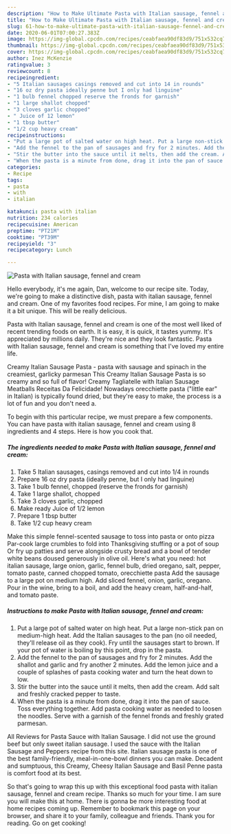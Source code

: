 ```yaml
---
description: "How to Make Ultimate Pasta with Italian sausage, fennel and cream"
title: "How to Make Ultimate Pasta with Italian sausage, fennel and cream"
slug: 61-how-to-make-ultimate-pasta-with-italian-sausage-fennel-and-cream
date: 2020-06-01T07:00:27.383Z
image: https://img-global.cpcdn.com/recipes/ceabfaea90df83d9/751x532cq70/pasta-with-italian-sausage-fennel-and-cream-recipe-main-photo.jpg
thumbnail: https://img-global.cpcdn.com/recipes/ceabfaea90df83d9/751x532cq70/pasta-with-italian-sausage-fennel-and-cream-recipe-main-photo.jpg
cover: https://img-global.cpcdn.com/recipes/ceabfaea90df83d9/751x532cq70/pasta-with-italian-sausage-fennel-and-cream-recipe-main-photo.jpg
author: Inez McKenzie
ratingvalue: 3
reviewcount: 8
recipeingredient:
- "5 Italian sausages casings removed and cut into 14 in rounds"
- "16 oz dry pasta ideally penne but I only had linguine"
- "1 bulb fennel chopped reserve the fronds for garnish"
- "1 large shallot chopped"
- "3 cloves garlic chopped"
- " Juice of 12 lemon"
- "1 tbsp butter"
- "1/2 cup heavy cream"
recipeinstructions:
- "Put a large pot of salted water on high heat. Put a large non-stick pan on medium-high heat. Add the Italian sausages to the pan (no oil needed, they&#39;ll release oil as they cook). Fry until the sausages start to brown. If your pot of water is boiling by this point, drop in the pasta."
- "Add the fennel to the pan of sausages and fry for 2 minutes. Add the shallot and garlic and fry another 2 minutes. Add the lemon juice and a couple of splashes of pasta cooking water and turn the heat down to low."
- "Stir the butter into the sauce until it melts, then add the cream. Add salt and freshly cracked pepper to taste."
- "When the pasta is a minute from done, drag it into the pan of sauce. Toss everything together. Add pasta cooking water as needed to loosen the noodles. Serve with a garnish of the fennel fronds and freshly grated parmesan."
categories:
- Recipe
tags:
- pasta
- with
- italian

katakunci: pasta with italian 
nutrition: 234 calories
recipecuisine: American
preptime: "PT21M"
cooktime: "PT39M"
recipeyield: "3"
recipecategory: Lunch

---
```



![Pasta with Italian sausage, fennel and cream](https://img-global.cpcdn.com/recipes/ceabfaea90df83d9/751x532cq70/pasta-with-italian-sausage-fennel-and-cream-recipe-main-photo.jpg)

Hello everybody, it's me again, Dan, welcome to our recipe site. Today, we're going to make a distinctive dish, pasta with italian sausage, fennel and cream. One of my favorites food recipes. For mine, I am going to make it a bit unique. This will be really delicious.

Pasta with Italian sausage, fennel and cream is one of the most well liked of recent trending foods on earth. It is easy, it is quick, it tastes yummy. It's appreciated by millions daily. They're nice and they look fantastic. Pasta with Italian sausage, fennel and cream is something that I've loved my entire life.

Creamy Italian Sausage Pasta - pasta with sausage and spinach in the creamiest, garlicky parmesan This Creamy Italian Sausage Pasta is so creamy and so full of flavor! Creamy Tagliatelle with Italian Sausage Meatballs Receitas Da Felicidade! Nowadays orecchiette pasta (&#34;little ear&#34; in Italian) is typically found dried, but they&#39;re easy to make, the process is a lot of fun and you don&#39;t need a.


To begin with this particular recipe, we must prepare a few components. You can have pasta with italian sausage, fennel and cream using 8 ingredients and 4 steps. Here is how you cook that.

<!--inarticleads1-->

##### The ingredients needed to make Pasta with Italian sausage, fennel and cream:

1. Take 5 Italian sausages, casings removed and cut into 1/4 in rounds
1. Prepare 16 oz dry pasta (ideally penne, but I only had linguine)
1. Take 1 bulb fennel, chopped (reserve the fronds for garnish)
1. Take 1 large shallot, chopped
1. Take 3 cloves garlic, chopped
1. Make ready  Juice of 1/2 lemon
1. Prepare 1 tbsp butter
1. Take 1/2 cup heavy cream


Make this simple fennel-scented sausage to toss into pasta or onto pizza Par-cook large crumbles to fold into Thanksgiving stuffing or a pot of soup Or fry up patties and serve alongside crusty bread and a bowl of tender white beans doused generously in olive oil. Here&#39;s what you need: hot italian sausage, large onion, garlic, fennel bulb, dried oregano, salt, pepper, tomato paste, canned chopped tomato, orecchiette pasta Add the sausage to a large pot on medium high. Add sliced fennel, onion, garlic, oregano. Pour in the wine, bring to a boil, and add the heavy cream, half-and-half, and tomato paste. 

<!--inarticleads2-->

##### Instructions to make Pasta with Italian sausage, fennel and cream:

1. Put a large pot of salted water on high heat. Put a large non-stick pan on medium-high heat. Add the Italian sausages to the pan (no oil needed, they&#39;ll release oil as they cook). Fry until the sausages start to brown. If your pot of water is boiling by this point, drop in the pasta.
1. Add the fennel to the pan of sausages and fry for 2 minutes. Add the shallot and garlic and fry another 2 minutes. Add the lemon juice and a couple of splashes of pasta cooking water and turn the heat down to low.
1. Stir the butter into the sauce until it melts, then add the cream. Add salt and freshly cracked pepper to taste.
1. When the pasta is a minute from done, drag it into the pan of sauce. Toss everything together. Add pasta cooking water as needed to loosen the noodles. Serve with a garnish of the fennel fronds and freshly grated parmesan.


All Reviews for Pasta Sauce with Italian Sausage. I did not use the ground beef but only sweet italian sausage. I used the sauce with the Italian Sausage and Peppers recipe from this site. Italian sausage pasta is one of the best family-friendly, meal-in-one-bowl dinners you can make. Decadent and sumptuous, this Creamy, Cheesy Italian Sausage and Basil Penne pasta is comfort food at its best. 

So that's going to wrap this up with this exceptional food pasta with italian sausage, fennel and cream recipe. Thanks so much for your time. I am sure you will make this at home. There is gonna be more interesting food at home recipes coming up. Remember to bookmark this page on your browser, and share it to your family, colleague and friends. Thank you for reading. Go on get cooking!
